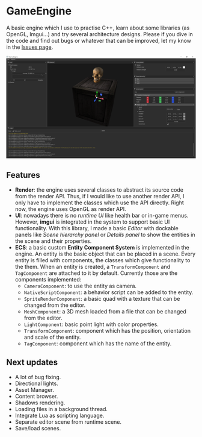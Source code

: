 # GameEngine
A basic engine which I use to practise C++, learn about some libraries (as OpenGL, Imgui...) and try several architecture designs. 
Please if you dive in the code and find out bugs or whatever that can be improved, let my know in the [Issues page](https://github.com/sergiodrm/GameEngine/issues).

![GameEngine Screenshot](doc/GameEngine.png)

## Features
- **Render**: the engine uses several classes to abstract its source code from the render API. Thus, if I would like to use another render API, I only have to implement the classes which use the API directly. Right now, the engine uses OpenGL as render API.
- **UI**: nowadays there is no _runtime UI_ like health bar or in-game menus. However, **imgui** is integrated in the system to support basic UI functionality. With this library, I made a basic *Editor* with dockable panels like *Scene hierarchy panel* or *Details panel* to show the entities in the scene and their properties.
- **ECS**: a basic custom **Entity Component System** is implemented in the engine. An entity is the basic object that can be placed in a scene. Every entity is filled with components, the classes which give functionality to the them. When an entity is created, a `TransformComponent` and `TagComponent` are attached to it by default. Currently those are the components implemented:
  - `CameraComponent`: to use the entity as camera.
  - `NativeScriptComponent`: a behavior script can be added to the entity.
  - `SpriteRenderComponent`: a basic quad with a texture that can be changed from the editor.
  - `MeshComponent`: a 3D mesh loaded from a file that can be changed from the editor.
  - `LightComponent`: basic point light with color properties.
  - `TransformComponent`: component which has the position, orientation and scale of the entity.
  - `TagComponent`: component which has the name of the entity.

## Next updates
- A lot of bug fixing.
- Directional lights.
- Asset Manager.
- Content browser.
- Shadows rendering.
- Loading files in a background thread.
- Integrate Lua as scripting language.
- Separate editor scene from runtime scene.
- Save/load scenes.
